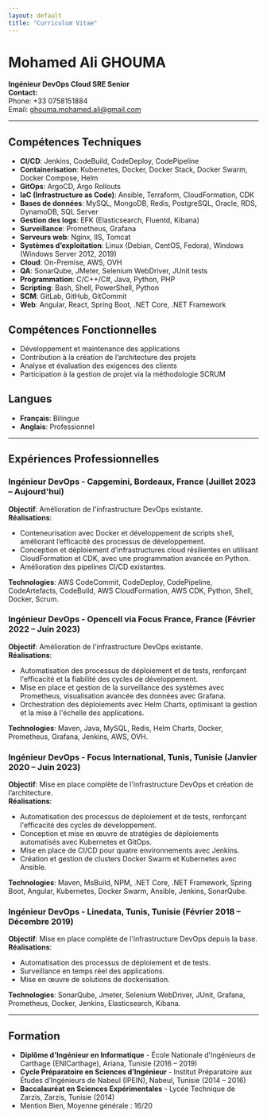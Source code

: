 ```yaml
---
layout: default
title: "Curriculum Vitae"
---
```


# Mohamed Ali GHOUMA
**Ingénieur DevOps Cloud SRE Senior**  
**Contact:**  
Phone: +33 0758151884  
Email: ghouma.mohamed.ali@gmail.com  

---

## Compétences Techniques

- **CI/CD**: Jenkins, CodeBuild, CodeDeploy, CodePipeline
- **Containerisation**: Kubernetes, Docker, Docker Stack, Docker Swarm, Docker Compose, Helm
- **GitOps**: ArgoCD, Argo Rollouts
- **IaC (Infrastructure as Code)**: Ansible, Terraform, CloudFormation, CDK
- **Bases de données**: MySQL, MongoDB, Redis, PostgreSQL, Oracle, RDS, DynamoDB, SQL Server
- **Gestion des logs**: EFK (Elasticsearch, Fluentd, Kibana)
- **Surveillance**: Prometheus, Grafana
- **Serveurs web**: Nginx, IIS, Tomcat
- **Systèmes d’exploitation**: Linux (Debian, CentOS, Fedora), Windows (Windows Server 2012, 2019)
- **Cloud**: On-Premise, AWS, OVH
- **QA**: SonarQube, JMeter, Selenium WebDriver, JUnit tests
- **Programmation**: C/C++/C#, Java, Python, PHP
- **Scripting**: Bash, Shell, PowerShell, Python
- **SCM**: GitLab, GitHub, GitCommit
- **Web**: Angular, React, Spring Boot, .NET Core, .NET Framework

## Compétences Fonctionnelles

- Développement et maintenance des applications
- Contribution à la création de l’architecture des projets
- Analyse et évaluation des exigences des clients
- Participation à la gestion de projet via la méthodologie SCRUM

## Langues

- **Français**: Bilingue
- **Anglais**: Professionnel

---

## Expériences Professionnelles

### Ingénieur DevOps - Capgemini, Bordeaux, France (Juillet 2023 – Aujourd'hui)
**Objectif**: Amélioration de l'infrastructure DevOps existante.  
**Réalisations**:
- Conteneurisation avec Docker et développement de scripts shell, améliorant l’efficacité des processus de développement.
- Conception et déploiement d’infrastructures cloud résilientes en utilisant CloudFormation et CDK, avec une programmation avancée en Python.
- Amélioration des pipelines CI/CD existantes.

**Technologies**: AWS CodeCommit, CodeDeploy, CodePipeline, CodeArtefacts, CodeBuild, AWS CloudFormation, AWS CDK, Python, Shell, Docker, Scrum.

### Ingénieur DevOps - Opencell via Focus France, France (Février 2022 – Juin 2023)
**Objectif**: Amélioration de l'infrastructure DevOps existante.  
**Réalisations**:
- Automatisation des processus de déploiement et de tests, renforçant l'efficacité et la fiabilité des cycles de développement.
- Mise en place et gestion de la surveillance des systèmes avec Prometheus, visualisation avancée des données avec Grafana.
- Orchestration des déploiements avec Helm Charts, optimisant la gestion et la mise à l'échelle des applications.

**Technologies**: Maven, Java, MySQL, Redis, Helm Charts, Docker, Prometheus, Grafana, Jenkins, AWS, OVH.

### Ingénieur DevOps - Focus International, Tunis, Tunisie (Janvier 2020 – Juin 2023)
**Objectif**: Mise en place complète de l'infrastructure DevOps et création de l’architecture.  
**Réalisations**:
- Automatisation des processus de déploiement et de tests, renforçant l'efficacité des cycles de développement.
- Conception et mise en œuvre de stratégies de déploiements automatisés avec Kubernetes et GitOps.
- Mise en place de CI/CD pour quatre environnements avec Jenkins.
- Création et gestion de clusters Docker Swarm et Kubernetes avec Ansible.

**Technologies**: Maven, MsBuild, NPM, .NET Core, .NET Framework, Spring Boot, Angular, Kubernetes, Docker Swarm, Ansible, Jenkins, SonarQube.

### Ingénieur DevOps - Linedata, Tunis, Tunisie (Février 2018 – Décembre 2019)
**Objectif**: Mise en place complète de l'infrastructure DevOps depuis la base.  
**Réalisations**:
- Automatisation des processus de déploiement et de tests.
- Surveillance en temps réel des applications.
- Mise en œuvre de solutions de dockerisation.

**Technologies**: SonarQube, Jmeter, Selenium WebDriver, JUnit, Grafana, Prometheus, Docker, Jenkins, Elasticsearch, Kibana.

---

## Formation

- **Diplôme d'Ingénieur en Informatique** - École Nationale d'Ingénieurs de Carthage (ENICarthage), Ariana, Tunisie (2016 – 2019)
- **Cycle Préparatoire en Sciences d’Ingénieur** - Institut Préparatoire aux Études d’Ingénieurs de Nabeul (IPEIN), Nabeul, Tunisie (2014 – 2016)
- **Baccalauréat en Sciences Expérimentales** - Lycée Technique de Zarzis, Zarzis, Tunisie (2014)  
- Mention Bien, Moyenne générale : 16/20
